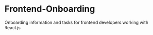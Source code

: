 # Frontend-Onboarding
Onboarding information and tasks for frontend developers working with React.js
